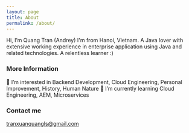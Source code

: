 ```yaml
---
layout: page
title: About
permalink: /about/
---
```


Hi, I’m Quang Tran (Andrey)
I'm from Hanoi, Vietnam. 
A Java lover with extensive working experience in enterprise application using Java and related technologies.
A relentless learner :) 

### More Information

👀 I’m interested in Backend Development, Cloud Engineering, Personal Improvement, History, Human Nature
🌱 I’m currently learning Cloud Engineering, AEM, Microservices

### Contact me

[tranxuanquangls@gmail.com](mailto:tranxuanquangls@gmail.com)
